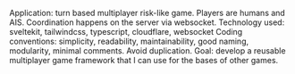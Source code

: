 Application: turn based multiplayer risk-like game. Players are humans and AIS. Coordination happens on the server via websocket.
Technology used: sveltekit, tailwindcss, typescript, cloudflare, websocket
Coding conventions: simplicity, readability, maintainability, good naming, modularity, minimal comments. Avoid duplication.
Goal: develop a reusable multiplayer game framework that I can use for the bases of other games.
